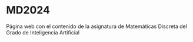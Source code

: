 # MD2024
Página web con el contenido de la asignatura de Matemáticas Discreta del Grado de Inteligencia Artificial
